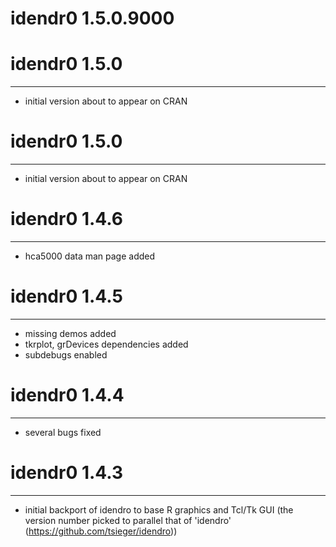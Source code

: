 # idendr0 1.5.0.9000


# idendr0 1.5.0
-----------------------------------------------------------------------
* initial version about to appear on CRAN
# idendr0 1.5.0
-----------------------------------------------------------------------
* initial version about to appear on CRAN


# idendr0 1.4.6
-----------------------------------------------------------------------
* hca5000 data man page added


# idendr0 1.4.5
-----------------------------------------------------------------------
* missing demos added
* tkrplot, grDevices dependencies added
* subdebugs enabled


# idendr0 1.4.4
-----------------------------------------------------------------------
* several bugs fixed


# idendr0 1.4.3
-----------------------------------------------------------------------
* initial backport of idendro to base R graphics and Tcl/Tk GUI
  (the version number picked to parallel that of 'idendro'
  (https://github.com/tsieger/idendro))
